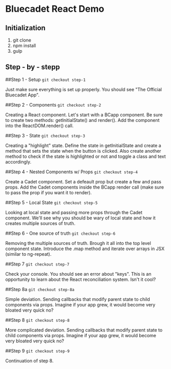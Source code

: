 Bluecadet React Demo
====================

Initialization
---------------------
1. git clone
2. npm install
3. gulp

Step - by - stepp
---------------------

##Step 1 - Setup
`git checkout step-1`

Just make sure everything is set up properly. You should see "The Official Bluecadet App".

##Step 2 - Components
`git checkout step-2`

Creating a React component. Let's start with a BCapp component. Be sure to create two methods: getInitialState() and render(). Add the component into the ReactDOM.render() call.

##Step 3 - State
`git checkout step-3`

Creating a "highlight" state. Define the state in getInitialState and create a method that sets the state when the button is clicked. Also create another method to check if the state is highlighted or not and toggle a class and text accordingly.


##Step 4 - Nested Components w/ Props
`git checkout step-4`

Create a Cadet component. Set a defeault prop but create a few and pass props. Add the Cadet components inside the BCapp render call (make sure to pass the prop if you want it to render).

##Step 5 - Local State
`git checkout step-5`

Looking at local state and passing more props through the Cadet component. We'll see why you should be wary of local state and how it creates multiple sources of truth.


##Step 6 - One source of truth
`git checkout step-6`

Removing the multiple sources of truth. Brough it all into the top level component state. Introduce the .map method and iterate over arrays in JSX (similar to ng-repeat).

##Step 7
`git checkout step-7`

Check your console. You should see an error about "keys". This is an opportunity to learn about the React reconciliation system. Isn't it cool?


##Step 8a
`git checkout step-8a`

Simple deviation. Sending callbacks that modify parent state to child components via props. Imagine if your app grew, it would become very bloated very quick no?


##Step 8
`git checkout step-8`

More complicated deviation. Sending callbacks that modify parent state to child components via props. Imagine if your app grew, it would become very bloated very quick no?

##Step 9
`git checkout step-9`

Continuation of step 8.